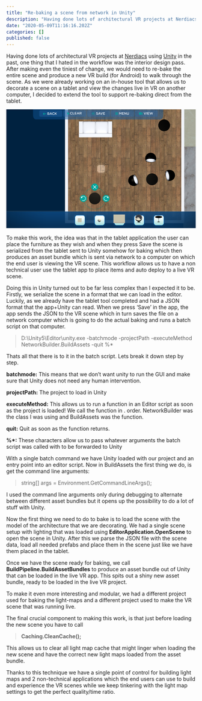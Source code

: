 ```yaml
---
title: "Re-baking a scene from network in Unity"
description: "Having done lots of architectural VR projects at Nerdiacs using Unity in the past, one thing that I hated in the workflow was the interior…"
date: "2020-05-09T11:16:16.202Z"
categories: []
published: false
---
```


Having done lots of architectural VR projects at [Nerdiacs](http://www.nerdiacs.com/) using [Unity](http://unity3d.com/) in the past, one thing that I hated in the workflow was the interior design pass. After making even the tiniest of change, we would need to re-bake the entire scene and produce a new VR build (for Android) to walk through the scene. As we were already working on an in-house tool that allows us to decorate a scene on a tablet and view the changes live in VR on another computer, I decided to extend the tool to support re-baking direct from the tablet.

![Dev build of our in-house tablet app for interior decoration](./asset-1.png)

To make this work, the idea was that in the tablet application the user can place the furniture as they wish and when they press Save the scene is serialized from the tablet sent to Unity somehow for baking which then produces an asset bundle which is sent via network to a computer on which the end user is viewing the VR scene. This workflow allows us to have a non technical user use the tablet app to place items and auto deploy to a live VR scene.

Doing this in Unity turned out to be far less complex than I expected it to be. Firstly, we serialize the scene in a format that we can load in the editor. Luckily, as we already have the tablet tool completed and had a JSON format that the app+Unity can read. When we press ‘Save’ in the app, the app sends the JSON to the VR scene which in turn saves the file on a network computer which is going to do the actual baking and runs a batch script on that computer.

> D:\\Unity5\\Editor\\unity.exe -batchmode -projectPath <Project Path> -executeMethod NetworkBuilder.BuildAssets -quit %\*

Thats all that there is to it in the batch script. Lets break it down step by step.

**batchmode:** This means that we don’t want unity to run the GUI and make sure that Unity does not need any human intervention.

**projectPath:** The project to load in Unity

**executeMethod:** This allows us to run a function in an Editor script as soon as the project is loaded! We call the function in <ClassName>.<FunctionName> order. NetworkBuilder was the class I was using and BuildAssets was the function.

**quit:** Quit as soon as the function returns.

**%\*:** These characters allow us to pass whatever arguments the batch script was called with to be forwarded to Unity

With a single batch command we have Unity loaded with our project and an entry point into an editor script. Now in BuildAssets the first thing we do, is get the command line arguments:

> string\[\] args = Environment.GetCommandLineArgs();

I used the command line arguments only during debugging to alternate between different asset bundles but it opens up the possibility to do a lot of stuff with Unity.

Now the first thing we need to do to bake is to load the scene with the model of the architecture that we are decorating. We had a single scene setup with lighting that was loaded using **EditorApplication.OpenScene** to open the scene in Unity. After this we parse the JSON file with the scene data, load all needed prefabs and place them in the scene just like we have them placed in the tablet.

Once we have the scene ready for baking, we call **BuildPipeline.BuildAssetBundles** to produce an asset bundle out of Unity that can be loaded in the live VR app. This spits out a shiny new asset bundle, ready to be loaded in the live VR project.

To make it even more interesting and modular, we had a different project used for baking the light-maps and a different project used to make the VR scene that was running live.

The final crucial component to making this work, is that just before loading the new scene you have to call

> **Caching.CleanCache();**

This allows us to clear all light map cache that might linger when loading the new scene and have the correct new light maps loaded from the asset bundle.

Thanks to this technique we have a single point of control for building light maps and 2 non-technical applications which the end users can use to build and experience the VR scenes while we keep tinkering with the light map settings to get the perfect quality/time ratio.
